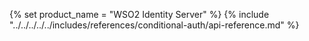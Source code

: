{% set product_name = "WSO2 Identity Server" %}
{% include "../../../../../includes/references/conditional-auth/api-reference.md" %}